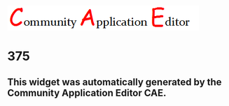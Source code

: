 ![CAE](https://github.com/PhilCAEOrg/CAE-Deployment-Temp/blob/gh-pages/frontendComponent-375/img/logo.png)  

375
===================


This widget was automatically generated by the Community Application Editor CAE.  
---------------
